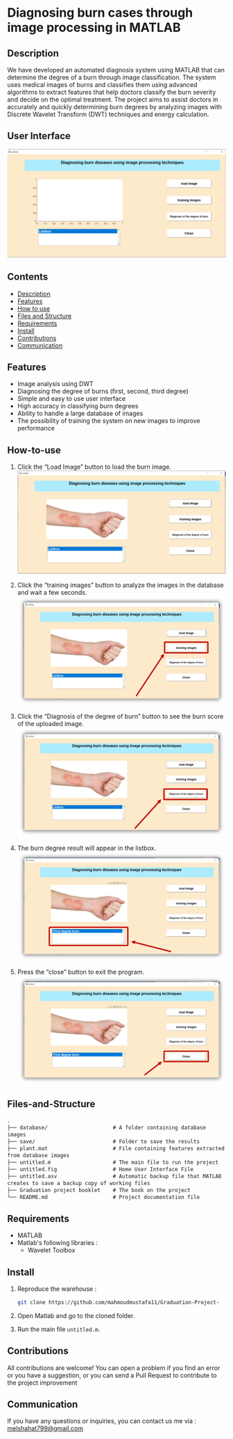 # Diagnosing burn cases through image processing in MATLAB

## Description

We have developed an automated diagnosis system using MATLAB that can determine the degree of a burn through image classification. The system uses medical images of burns and classifies them using advanced algorithms to extract features that help doctors classify the burn severity and decide on the optimal treatment. The project aims to assist doctors in accurately and quickly determining burn degrees by analyzing images with Discrete Wavelet Transform (DWT) techniques and energy calculation.

## User Interface

![User Interface](./imgs/interface.PNG)

## Contents

- [Description](#Description)
- [Features](#Features)
- [How to use](#How-to-use)
- [Files and Structure](#Files-and-Structure)
- [Requirements](#Requirements)
- [Install](#Install)
- [Contributions](#Contributions)
- [Communication](#Communication)

## Features

- Image analysis using DWT
- Diagnosing the degree of burns (first, second, third degree)
- Simple and easy to use user interface
- High accuracy in classifying burn degrees
- Ability to handle a large database of images
- The possibility of training the system on new images to improve performance

## How-to-use

1. Click the “Load Image” button to load the burn image.
   ![Load Image Button](./imgs/interface_img.PNG)

2. Click the “training images” button to analyze the images in the database and wait a few seconds.
   ![Training Images Button](./imgs/training_images.png)

3. Click the “Diagnosis of the degree of burn” button to see the burn score of the uploaded image.
   ![Diagnosis Button](./imgs/diagnosis-of-the-degree-of-burn.png)

4. The burn degree result will appear in the listbox.
   ![Result Listbox](./imgs/result.png)

5. Press the “close” button to exit the program.
   ![Close Button](./imgs/close.png)

## Files-and-Structure

```
.
├── database/                     # A folder containing database images
├── save/                         # Folder to save the results
├── plant.mat                     # File containing features extracted from database images
├── untitled.m                    # The main file to run the project
├── untitled.fig                  # Home User Interface File
├── untitled.asv                  # Automatic backup file that MATLAB creates to save a backup copy of working files
├── Graduation project booklet    # The book on the project
└── README.md                     # Project documentation file
```

## Requirements

- MATLAB
- Matlab's following libraries :
  - Wavelet Toolbox

## Install

1. Reproduce the warehouse :

   ```sh
   git clone https://github.com/mahmoudmustafa11/Graduation-Project-
   ```

2. Open Matlab and go to the cloned folder.
3. Run the main file `untitled.m`.

## Contributions

All contributions are welcome! You can open a problem if you find an error or you have a suggestion, or you can send a Pull Request to contribute to the project improvement

## Communication

If you have any questions or inquiries, you can contact us me via : [melshahat799@gmail.com](mailto:melshahat799@gmail.com)
